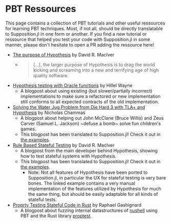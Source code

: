 # PBT Ressources

This page contains a collection of PBT tutorials and other useful ressources
for learning PBT techniques. Most, if not all, should be directly translatable to
Supposition.jl in one form or another. If you find a new tutorial or ressource
that helped you test your code with Supposition.jl in some manner, please don't
hesitate to open a PR adding the ressource here!

 * [The purpose of Hypothesis](https://hypothesis.readthedocs.io/en/latest/manifesto.html) by David R. MacIver
   * > [...], the larger purpose of Hypothesis is to drag the world kicking and screaming into a new and terrifying age of high quality software.
 * [Hypothesis testing with Oracle functions](https://www.hillelwayne.com/post/hypothesis-oracles/) by Hillel Wayne
   * A blogpost about using existing (but slower/partially incorrect) implementations to make sure
     a refactored or new implementation still conforms to all expected contracts of the old implementation.
 * [Solving the Water Jug Problem from Die Hard 3 with TLA+ and Hypothesis](https://nchammas.com/writing/how-not-to-die-hard-with-hypothesis) by Nicholas Chammas
   * A blogpost about helping out John McClane (Bruce Willis) and Zeus Carver (Samuel L. Jackson) ~defuse a bomb~ solve fun children's games.
   * This blogpost has been translated to Supposition.jl! Check it out in [the examples](@ref "Juggling Jugs").
 * [Rule Based Stateful Testing](https://hypothesis.works/articles/rule-based-stateful-testing/) by David R. MacIver
   * A blogpost from the main developer behind Hypothesis, showing how to test stateful systems with Hypothesis.
   * This blogpost has been translated to Supposition.jl! Check it out in [the examples](@ref "Juggling Jugs").
     * Note: Not all features of Hypothesis have been ported to Supposition.jl, in particular the UX for stateful testing
       is very bare bones. The linked example contains a very manual implementation of the features utilized by
       Hypothesis for much the same thing, but should be easily adaptable for all kinds of stateful tests.
 * [Proprty Testing Stateful Code in Rust](https://rtpg.co/2024/02/02/property-testing-with-imperative-rust/) by Raphael Gashignard
   * A blogpost about fuzzing internal datastructures of [nushell](https://www.nushell.sh/) using PBT and the Rust library
     [proptest](https://github.com/proptest-rs/proptest).
